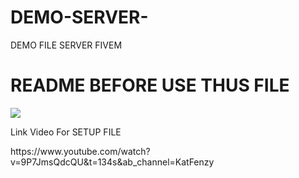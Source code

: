 # DEMO-SERVER-
DEMO FILE SERVER FIVEM 

<h1>README BEFORE USE THUS FILE</h1>
<img src="https://i.ytimg.com/an_webp/9P7JmsQdcQU/mqdefault_6s.webp?du=3000&sqp=CJO55pwG&rs=AOn4CLBScyEtHB0oCTmL2Rzr7agCCVtYoA"></img>
<p>Link Video For SETUP FILE</p>
https://www.youtube.com/watch?v=9P7JmsQdcQU&t=134s&ab_channel=KatFenzy
